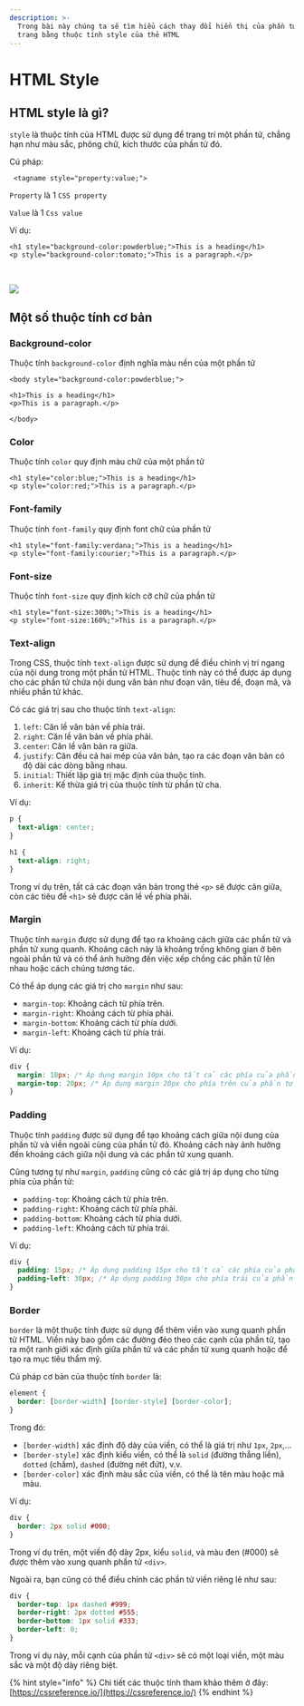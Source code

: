 ```yaml
---
description: >-
  Trong bài này chúng ta sẽ tìm hiểu cách thay đổi hiển thị của phần tử trong
  trang bằng thuộc tính style của thẻ HTML
---
```


# HTML Style

## HTML style là gì? <a href="#html-styles" id="html-styles"></a>

`style` là thuộc tính của HTML được sử dụng để trang trí một phần tử, chẳng hạn như màu sắc, phông chữ, kích thước của phần tử đó.

Cú pháp:

```markup
 <tagname style="property:value;">
```

`Property` là 1 `CSS property‌`

`Value` là 1 `Css value‌`

Ví dụ:

```markup
<h1 style="background-color:powderblue;">This is a heading</h1>
<p style="background-color:tomato;">This is a paragraph.</p>
```

‌

![](https://gblobscdn.gitbook.com/assets%2Fwelcome-to-my-site%2F-MXvWNSrLk9ygm1zzKIA%2F-MXvX7GimvGV1q5eQaXL%2F1.png?alt=media)

## Một số thuộc tính cơ bản <a href="#html-javascript" id="html-javascript"></a>

### Background-color

Thuộc tính `background-color` định nghĩa màu nền của một phần tử

```markup
<body style="background-color:powderblue;">

<h1>This is a heading</h1>
<p>This is a paragraph.</p>

</body>
```

### Color

Thuộc tính `color` quy định màu chữ của một phần tử

```markup
<h1 style="color:blue;">This is a heading</h1>
<p style="color:red;">This is a paragraph.</p>
```

### Font-family

Thuộc tính `font-family` quy định font chữ của phần tử

```markup
<h1 style="font-family:verdana;">This is a heading</h1>
<p style="font-family:courier;">This is a paragraph.</p>
```

### Font-size

Thuộc tính `font-size` quy định kích cỡ chữ của phần tử

```markup
<h1 style="font-size:300%;">This is a heading</h1>
<p style="font-size:160%;">This is a paragraph.</p>
```

### Text-align

Trong CSS, thuộc tính `text-align` được sử dụng để điều chỉnh vị trí ngang của nội dung trong một phần tử HTML. Thuộc tính này có thể được áp dụng cho các phần tử chứa nội dung văn bản như đoạn văn, tiêu đề, đoạn mã, và nhiều phần tử khác.

Có các giá trị sau cho thuộc tính `text-align`:

1. `left`: Căn lề văn bản về phía trái.
2. `right`: Căn lề văn bản về phía phải.
3. `center`: Căn lề văn bản ra giữa.
4. `justify`: Căn đều cả hai mép của văn bản, tạo ra các đoạn văn bản có độ dài các dòng bằng nhau.
5. `initial`: Thiết lập giá trị mặc định của thuộc tính.
6. `inherit`: Kế thừa giá trị của thuộc tính từ phần tử cha.

Ví dụ:

```css
p {
  text-align: center;
}

h1 {
  text-align: right;
}
```

Trong ví dụ trên, tất cả các đoạn văn bản trong thẻ `<p>` sẽ được căn giữa, còn các tiêu đề `<h1>` sẽ được căn lề về phía phải.

### **Margin**

Thuộc tính `margin` được sử dụng để tạo ra khoảng cách giữa các phần tử và phần tử xung quanh. Khoảng cách này là khoảng trống không gian ở bên ngoài phần tử và có thể ảnh hưởng đến việc xếp chồng các phần tử lên nhau hoặc cách chúng tương tác.

Có thể áp dụng các giá trị cho `margin` như sau:

* `margin-top`: Khoảng cách từ phía trên.
* `margin-right`: Khoảng cách từ phía phải.
* `margin-bottom`: Khoảng cách từ phía dưới.
* `margin-left`: Khoảng cách từ phía trái.

Ví dụ:

```css
div {
  margin: 10px; /* Áp dụng margin 10px cho tất cả các phía của phần tử div */
  margin-top: 20px; /* Áp dụng margin 20px cho phía trên của phần tử div */
}
```

### **Padding**

Thuộc tính `padding` được sử dụng để tạo khoảng cách giữa nội dung của phần tử và viền ngoài cùng của phần tử đó. Khoảng cách này ảnh hưởng đến khoảng cách giữa nội dung và các phần tử xung quanh.

Cũng tương tự như `margin`, `padding` cũng có các giá trị áp dụng cho từng phía của phần tử:

* `padding-top`: Khoảng cách từ phía trên.
* `padding-right`: Khoảng cách từ phía phải.
* `padding-bottom`: Khoảng cách từ phía dưới.
* `padding-left`: Khoảng cách từ phía trái.

Ví dụ:

```css
div {
  padding: 15px; /* Áp dụng padding 15px cho tất cả các phía của phần tử div */
  padding-left: 30px; /* Áp dụng padding 30px cho phía trái của phần tử div */
}
```

### Border

`border` là một thuộc tính được sử dụng để thêm viền vào xung quanh phần tử HTML. Viền này bao gồm các đường đẻo theo các cạnh của phần tử, tạo ra một ranh giới xác định giữa phần tử và các phần tử xung quanh hoặc để tạo ra mục tiêu thẩm mỹ.

Cú pháp cơ bản của thuộc tính `border` là:

```css
element {
  border: [border-width] [border-style] [border-color];
}
```

Trong đó:

* `[border-width]` xác định độ dày của viền, có thể là giá trị như `1px`, `2px`,...
* `[border-style]` xác định kiểu viền, có thể là `solid` (đường thẳng liền), `dotted` (chấm), `dashed` (đường nét đứt), v.v.
* `[border-color]` xác định màu sắc của viền, có thể là tên màu hoặc mã màu.

Ví dụ:

```css
div {
  border: 2px solid #000;
}
```

Trong ví dụ trên, một viền độ dày 2px, kiểu `solid`, và màu đen (#000) sẽ được thêm vào xung quanh phần tử `<div>`.

Ngoài ra, bạn cũng có thể điều chỉnh các phần tử viền riêng lẻ như sau:

```css
div {
  border-top: 1px dashed #999;
  border-right: 2px dotted #555;
  border-bottom: 1px solid #333;
  border-left: 0;
}
```

Trong ví dụ này, mỗi cạnh của phần tử `<div>` sẽ có một loại viền, một màu sắc và một độ dày riêng biệt.





{% hint style="info" %}
Chi tiết các thuộc tính tham khảo thêm ở đây: [https://cssreference.io/](https://cssreference.io/)
{% endhint %}
